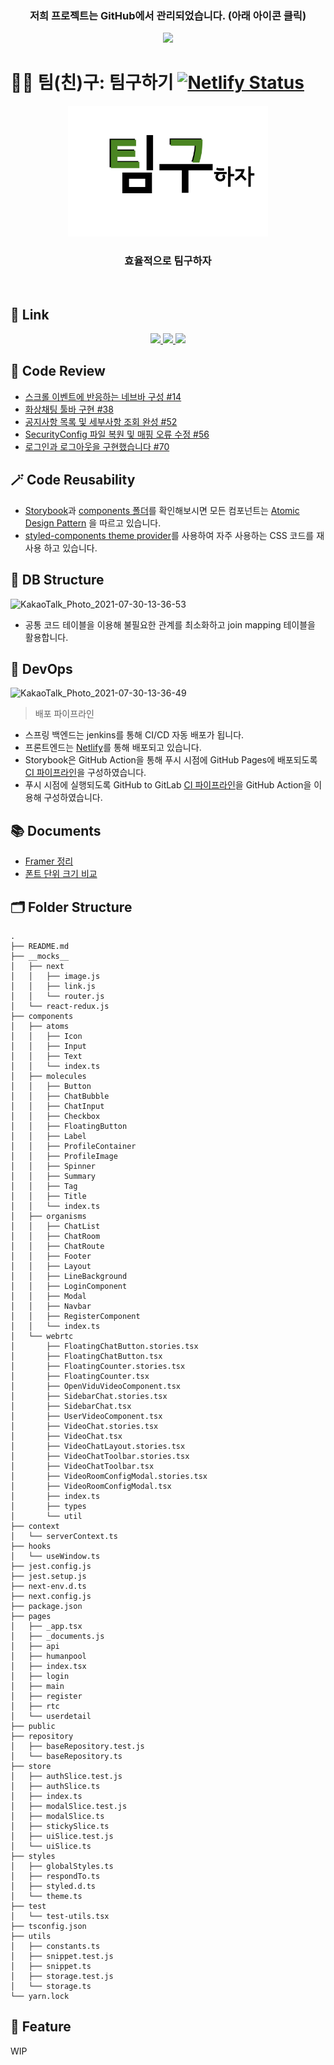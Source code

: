 <div align=center>
  <h3>저희 프로젝트는 GitHub에서 관리되었습니다. (아래 아이콘 클릭)</h3>
	<a href="https://github.com/team-gu/service/pulls?q=is%3Apr+">
		<img src="http://mne.tools/mne-bids/assets/GitHub.png" height="100px">
	</a>
</div>

# 🤼‍♂️ 팀(친)구: 팀구하기 [![Netlify Status](https://api.netlify.com/api/v1/badges/10fbd5a5-b7d9-486a-af29-1670e61ffbb5/deploy-status)](https://nifty-jepsen-f8bdc1.netlify.app/)

<div align=center>
  <img src="FE/public/logo.png" width="320px">
  <h3>효율적으로 팀구하자</h3>
</div>
<br/>

## 🧷 Link

<div align=center>
	<a href="https://github.com/team-gu/service/pulls?q=is%3Apr+">
		<img src="http://mne.tools/mne-bids/assets/GitHub.png" height="50px">
	</a>
		<a href="https://team-gu.github.io/service/develop/">
		<img src="https://res.cloudinary.com/practicaldev/image/fetch/s--A-93deMc--/c_imagga_scale,f_auto,fl_progressive,h_420,q_auto,w_1000/https://dev-to-uploads.s3.amazonaws.com/uploads/articles/or34romslob844gmmv90.png" height="50px">
	</a>
		<a href="http://i5a202.p.ssafy.io:8080/swagger-ui/#/">
		<img src="https://s3-us-west-2.amazonaws.com/assertible/integrations/swagger-logo-horizontal.jpeg" height="50px">
	</a>
</div>

## 📝 Code Review

- [스크롤 이벤트에 반응하는 네브바 구성 #14](https://github.com/team-gu/service/pull/14)
- [화상채팅 툴바 구현 #38](https://github.com/team-gu/service/pull/38)
- [공지사항 목록 및 세부사항 조회 완성 #52](https://github.com/team-gu/service/pull/52)
- [SecurityConfig 파일 복원 및 매핑 오류 수정 #56](https://github.com/team-gu/service/pull/56)
- [로그인과 로그아웃을 구현했습니다 #70](https://github.com/team-gu/service/pull/70)

## 🪄 Code Reusability
- [Storybook](https://team-gu.github.io/service/develop/")과 [components 폴더](https://github.com/team-gu/service/tree/develop/FE/components)를 확인해보시면 모든 컴포넌트는 [Atomic Design Pattern](https://medium.com/@janelle.wg/atomic-design-pattern-how-to-structure-your-react-application-2bb4d9ca5f97) 을 따르고 있습니다.
- [styled-components theme provider](https://github.com/team-gu/service/blob/develop/FE/styles/theme.ts)를 사용하여 자주 사용하는 CSS 코드를 재사용 하고 있습니다.

## 🧷 DB Structure
![KakaoTalk_Photo_2021-07-30-13-36-53](https://user-images.githubusercontent.com/16266103/127600975-c7523bf7-b368-42fb-906f-bdac42bd3279.png)

- 공통 코드 테이블을 이용해 불필요한 관계를 최소화하고 join mapping 테이블을 활용합니다.

## 📌 DevOps
![KakaoTalk_Photo_2021-07-30-13-36-49](https://user-images.githubusercontent.com/16266103/127600970-5d4c5b7b-b217-4036-ac78-4b492dbab210.png)
> 배포 파이프라인

- 스프링 백엔드는 jenkins를 통해 CI/CD 자동 배포가 됩니다.
- 프론트엔드는 [Netlify](https://app.netlify.com/sites/nifty-jepsen-f8bdc1/deploys)를 통해 배포되고 있습니다.
- Storybook은 GitHub Action을 통해 푸시 시점에 GitHub Pages에 배포되도록 [CI 파이프라인](https://github.com/team-gu/service/blob/develop/.github/workflows/deploy-storybook-to-gh-pages.yml)을 구성하였습니다.
- 푸시 시점에 실행되도록 GitHub to GitLab [CI 파이프라인](https://github.com/team-gu/service/blob/develop/.github/workflows/mirror-to-gitlab.yml)을 GitHub Action을 이용해 구성하였습니다.

## 📚 Documents
- [Framer 정리](https://github.com/team-gu/service/wiki/Framer)
- [폰트 단위 크기 비교](https://github.com/team-gu/service/wiki/%ED%8F%B0%ED%8A%B8-%EB%8B%A8%EC%9C%84-%ED%81%AC%EA%B8%B0-%EB%B9%84%EA%B5%90)


## 🗂 Folder Structure
```
.
├── README.md
├── __mocks__
│   ├── next
│   │   ├── image.js
│   │   ├── link.js
│   │   └── router.js
│   └── react-redux.js
├── components
│   ├── atoms
│   │   ├── Icon
│   │   ├── Input
│   │   ├── Text
│   │   └── index.ts
│   ├── molecules
│   │   ├── Button
│   │   ├── ChatBubble
│   │   ├── ChatInput
│   │   ├── Checkbox
│   │   ├── FloatingButton
│   │   ├── Label
│   │   ├── ProfileContainer
│   │   ├── ProfileImage
│   │   ├── Spinner
│   │   ├── Summary
│   │   ├── Tag
│   │   ├── Title
│   │   └── index.ts
│   ├── organisms
│   │   ├── ChatList
│   │   ├── ChatRoom
│   │   ├── ChatRoute
│   │   ├── Footer
│   │   ├── Layout
│   │   ├── LineBackground
│   │   ├── LoginComponent
│   │   ├── Modal
│   │   ├── Navbar
│   │   ├── RegisterComponent
│   │   └── index.ts
│   └── webrtc
│       ├── FloatingChatButton.stories.tsx
│       ├── FloatingChatButton.tsx
│       ├── FloatingCounter.stories.tsx
│       ├── FloatingCounter.tsx
│       ├── OpenViduVideoComponent.tsx
│       ├── SidebarChat.stories.tsx
│       ├── SidebarChat.tsx
│       ├── UserVideoComponent.tsx
│       ├── VideoChat.stories.tsx
│       ├── VideoChat.tsx
│       ├── VideoChatLayout.stories.tsx
│       ├── VideoChatToolbar.stories.tsx
│       ├── VideoChatToolbar.tsx
│       ├── VideoRoomConfigModal.stories.tsx
│       ├── VideoRoomConfigModal.tsx
│       ├── index.ts
│       ├── types
│       └── util
├── context
│   └── serverContext.ts
├── hooks
│   └── useWindow.ts
├── jest.config.js
├── jest.setup.js
├── next-env.d.ts
├── next.config.js
├── package.json
├── pages
│   ├── _app.tsx
│   ├── _documents.js
│   ├── api
│   ├── humanpool
│   ├── index.tsx
│   ├── login
│   ├── main
│   ├── register
│   ├── rtc
│   └── userdetail
├── public
├── repository
│   ├── baseRepository.test.js
│   └── baseRepository.ts
├── store
│   ├── authSlice.test.js
│   ├── authSlice.ts
│   ├── index.ts
│   ├── modalSlice.test.js
│   ├── modalSlice.ts
│   ├── stickySlice.ts
│   ├── uiSlice.test.js
│   └── uiSlice.ts
├── styles
│   ├── globalStyles.ts
│   ├── respondTo.ts
│   ├── styled.d.ts
│   └── theme.ts
├── test
│   └── test-utils.tsx
├── tsconfig.json
├── utils
│   ├── constants.ts
│   ├── snippet.test.js
│   ├── snippet.ts
│   ├── storage.test.js
│   └── storage.ts
└── yarn.lock
```

## 🚀 Feature
WIP
